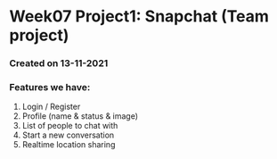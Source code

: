 # Week07 Project1: Snapchat (Team project)

### Created on 13-11-2021

### Features we have:
1. Login / Register
2. Profile (name & status & image)
3. List of people to chat with
4. Start a new conversation
5. Realtime location sharing




